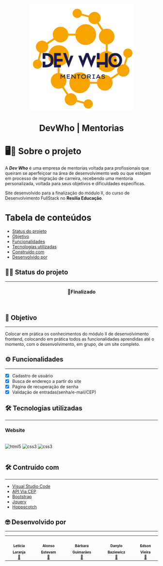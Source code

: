 <p align="center">
    <img src="./images/devWho-bg-transparent.png" width="350" title="hover text">
</p>
<h1 align="center">DevWho | Mentorias</h1>

# 🖥️📙 **Sobre o projeto**
A ***Dev Who*** é uma empresa de mentorias voltada para profissionais que queiram se aperfeiçoar na área de desenvolvimento web ou que estejam em processo de migração de carreira, recebendo uma mentoria personalizada, voltada para seus objetivos e dificuldades específicas.

Site desenvolvido para a finalização do módulo II, do curso de Desenvolvimento FullStack no **Resilia Educação**.


# Tabela de conteúdos
<!--ts-->
   * [Status do projeto](#status-projeto)
   * [Objetivo](#tabela-de-conteudo)
   * [Funcionalidades](#funcionalidades)
   * [Tecnologias utilizadas](#tecnologias)
   * [Construído com](#construido-com)
   * [Desenvolvido por](#desenvolvido)
<!--te-->

## 👷‍♀️ Status do projeto
---
<h3 align='center'> 
	 🚀Finalizado
</h3><br>


## 🎯 Objetivo
---

Colocar em prática os conhecimentos do módulo II de desenvolvimento frontend, colocando em prática todos as funcionalidades aprendidas até o momento, com o desenvolvimento, em grupo, de um site completo.


## ⚙️ Funcionalidades
---
- [x] Cadastro de usuário
- [x] Busca de endereço a partir do site
- [x] Página de recuperação de senha
- [x] Validação de entradas(senha/e-mail/CEP)

##  🛠️ Tecnologias utilizadas
---
### **Website**
<div style ="display:inline_block"><br/>
    <img align = 'center' alt='html5' src = 'https://img.shields.io/badge/HTML5-E34F26?style=for-the-badge&logo=html5&logoColor=white'>
    <img align = 'center' alt='css3' src = 'https://img.shields.io/badge/CSS3-1572B6?style=for-the-badge&logo=css3&logoColor=white'>
    <img align = 'center' alt='css3' src = 'https://img.shields.io/badge/JavaScript-323330?style=for-the-badge&logo=javascript&logoColor=F7DF1E'>
</div><br>


##  🛠️ Contruído com
---
* [Visual Studio Code](https://code.visualstudio.com/)
* [API Via CEP](https://viacep.com.br/)
* [Bootstrap](https://getbootstrap.com/docs/5.0/getting-started/introduction/)
* [Jquery](https://jquery.com/)
* [Hoppscotch](https://hoppscotch.io/pt-br/)


##  🤓 Desenvolvido por
---
<table align='center'>
  <tr>
    <td align="center"><a href="https://github.com/lelaranja"><img style="border-radius: 50%;" src="https://avatars.githubusercontent.com/u/93409210?v=4" width="100px;" alt=""/><br /><sub><b>Letícia Laranja</b></sub></a><br /><a href="https://github.com/lelaranja" title="Letícia">🍊</a></td>
    <td align="center"><a href="https://github.com/alonso-estevam"><img style="border-radius: 50%;" src="https://avatars.githubusercontent.com/u/86576674?v=4" width="100px;" alt=""/><br /><sub><b>Alonso Estevam</b></sub></a><br /><a href="https://github.com/alonso-estevam" title="Alonso">🚀</a></td>
    <td align="center"><a href="https://github.com/BarbaraGuimaraes21"><img style="border-radius: 50%;" src="https://avatars.githubusercontent.com/u/102765523?v=4" width="100px;" alt=""/><br /><sub><b>Bárbara Guimarães</b></sub></a><br /><a href="https://github.com/BarbaraGuimaraes21" title="Bárbara">🚀</a></td>
     <td align="center"><a href="https://github.com/danbaziewicz"><img style="border-radius: 50%;" src="https://avatars.githubusercontent.com/u/102393531?v=4" width="100px;" alt=""/><br /><sub><b>Danylo Baziewicz</b></sub></a><br /><a href="https://github.com/danbaziewicz" title="Danylo">🚀</a></td>
    <td align="center"><a href="https://github.com/Edson-7728"><img style="border-radius: 50%;" src="https://avatars.githubusercontent.com/u/93957967?v=4" width="100px;" alt=""/><br /><sub><b>Edson Vieira</b></sub></a><br /><a href="https://github.com/Edson-7728" title="Edson">🚀</a></td>
  </tr>
